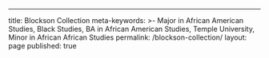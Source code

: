 ---
title: Blockson Collection
meta-keywords: >-
  Major in African American Studies, Black Studies, BA in African American
  Studies, Temple University, Minor in African African Studies
permalink: /blockson-collection/
layout: page
published: true
